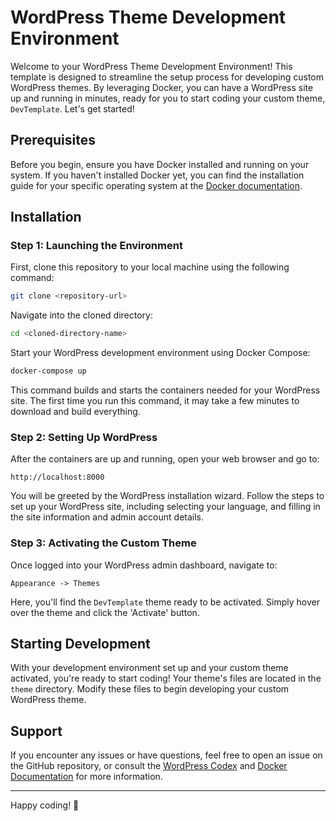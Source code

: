 # WordPress Theme Development Environment

Welcome to your WordPress Theme Development Environment! This template is designed to streamline the setup process for developing custom WordPress themes. By leveraging Docker, you can have a WordPress site up and running in minutes, ready for you to start coding your custom theme, `DevTemplate`. Let's get started!

## Prerequisites

Before you begin, ensure you have Docker installed and running on your system. If you haven't installed Docker yet, you can find the installation guide for your specific operating system at the [Docker documentation](https://docs.docker.com/get-docker/).

## Installation

### Step 1: Launching the Environment

First, clone this repository to your local machine using the following command:

```bash
git clone <repository-url>
```

Navigate into the cloned directory:

```bash
cd <cloned-directory-name>
```

Start your WordPress development environment using Docker Compose:

```bash
docker-compose up
```

This command builds and starts the containers needed for your WordPress site. The first time you run this command, it may take a few minutes to download and build everything.

### Step 2: Setting Up WordPress

After the containers are up and running, open your web browser and go to:

```
http://localhost:8000
```

You will be greeted by the WordPress installation wizard. Follow the steps to set up your WordPress site, including selecting your language, and filling in the site information and admin account details.

### Step 3: Activating the Custom Theme

Once logged into your WordPress admin dashboard, navigate to:

```
Appearance -> Themes
```

Here, you'll find the `DevTemplate` theme ready to be activated. Simply hover over the theme and click the 'Activate' button.

## Starting Development

With your development environment set up and your custom theme activated, you're ready to start coding! Your theme's files are located in the `theme` directory. Modify these files to begin developing your custom WordPress theme.

## Support

If you encounter any issues or have questions, feel free to open an issue on the GitHub repository, or consult the [WordPress Codex](https://codex.wordpress.org/) and [Docker Documentation](https://docs.docker.com/) for more information.

---

Happy coding! 🚀